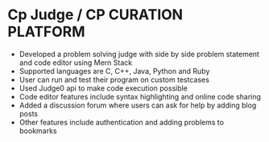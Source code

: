 # Cp Judge / CP CURATION PLATFORM
* Developed a problem solving judge with side by side problem statement and code editor using Mern Stack
* Supported languages are C, C++, Java, Python and Ruby
* User can run and test their program on custom testcases
* Used Judge0 api to make code execution possible
* Code editor features include syntax highlighting and online code sharing
* Added a discussion forum where users can ask for help by adding blog posts
* Other features include authentication and adding problems to bookmarks
